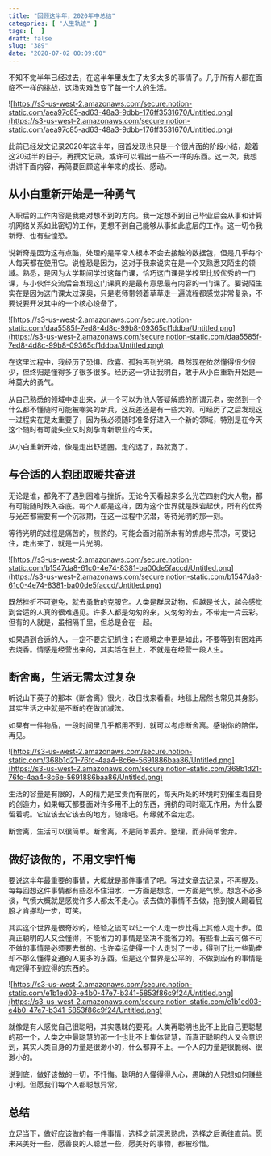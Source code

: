 ```yaml
---
title: "回顾这半年，2020年中总结"
categories: [ "人生轨迹" ]
tags: [  ]
draft: false
slug: "389"
date: "2020-07-02 00:09:00"
---
```


不知不觉半年已经过去，在这半年里发生了太多太多的事情了。几乎所有人都在面临不一样的挑战，这场灾难改变了每一个人的生活。

![https://s3-us-west-2.amazonaws.com/secure.notion-static.com/aea97c85-ad63-48a3-9dbb-176ff3531670/Untitled.png](https://s3-us-west-2.amazonaws.com/secure.notion-static.com/aea97c85-ad63-48a3-9dbb-176ff3531670/Untitled.png)

此前已经发文记录2020年这半年，回首发现也只是一个很片面的阶段小结，趁着这20过半的日子，再撰文记录，或许可以看出一些不一样的东西。这一次，我想讲讲下面内容，再简要回顾这半年来的成长、感动。

## 从小白重新开始是一种勇气

入职后的工作内容是我绝对想不到的方向。我一定想不到自己毕业后会从事和计算机网络关系如此密切的工作，更想不到自己能够从事如此底层的工作。这一切令我新奇、也有些惶恐。

说新奇是因为这有点酷，处理的是平常人根本不会去接触的数据包，但是几乎每个人每天都在使用它。说惶恐是因为，这对于我来说实在是一个又熟悉又陌生的领域。熟悉，是因为大学期间学过这每门课，恰巧这门课是学校里比较优秀的一门课，与小伙伴交流后会发现这门课真的是最有意思最有内容的一门课了。要说陌生实在是因为这门课太过深奥，只是老师带领着草草走一遍流程都感觉非常复杂，不要说要开发其中的一个核心设备了。

![https://s3-us-west-2.amazonaws.com/secure.notion-static.com/daa5585f-7ed8-4d8c-99b8-09365cf1ddba/Untitled.png](https://s3-us-west-2.amazonaws.com/secure.notion-static.com/daa5585f-7ed8-4d8c-99b8-09365cf1ddba/Untitled.png)

在这里过程中，我经历了恐惧、欣喜、孤独再到光明。虽然现在依然懂得很少很少，但终归是懂得多了很多很多。经历这一切让我明白，敢于从小白重新开始是一种莫大的勇气。

从自己熟悉的领域中走出来，从一个可以为他人答疑解惑的所谓元老，突然到一个什么都不懂随时可能被嘲笑的新兵，这反差还是有一些大的。可经历了之后发现这一过程实在是太重要了，因为我必须随时准备好进入一个新的领域，特别是在今天这个随时有可能失业又时刻孕育新职业的今天。

从小白重新开始，像是走出舒适圈。走的远了，路就宽了。

## 与合适的人抱团取暖共奋进

无论是谁，都免不了遇到困难与挫折。无论今天看起来多么光芒四射的大人物，都有可能随时跌入谷底。每个人都是这样，因为这个世界就是跌宕起伏，所有的优秀与光芒都需要有一个沉寂期，在这一过程中沉潜，等待光明的那一刻。

等待光明的过程是痛苦的，煎熬的。可能会面对前所未有的焦虑与荒凉，可要记住，走出来了，就是一片光明。

![https://s3-us-west-2.amazonaws.com/secure.notion-static.com/b1547da8-61c0-4e74-8381-ba00de5faccd/Untitled.png](https://s3-us-west-2.amazonaws.com/secure.notion-static.com/b1547da8-61c0-4e74-8381-ba00de5faccd/Untitled.png)

既然挫折不可避免，就去勇敢的克服它。人类是群居动物，但越是长大，越会感觉到合适的人真的很难遇见。许多人都是匆匆的来，又匆匆的去，不带走一片云彩。但有的人就是，虽相隔千里，但总是会在一起。

如果遇到合适的人，一定不要忘记抓住；在顺境之中更是如此，不要等到有困难再去烧香。情感是经营出来的，其实活在世上，不就是在经营一段人生。

## 断舍离，生活无需太过复杂

听说山下英子的那本《断舍离》很火，改日找来看看。地毯上居然也常见其身影。其实生活之中就是不断的在做加减法。

如果有一件物品，一段时间里几乎都用不到，就可以考虑断舍离。感谢你的陪伴，再见。

![https://s3-us-west-2.amazonaws.com/secure.notion-static.com/368b1d21-76fc-4aa4-8c6e-5691886baa86/Untitled.png](https://s3-us-west-2.amazonaws.com/secure.notion-static.com/368b1d21-76fc-4aa4-8c6e-5691886baa86/Untitled.png)

生活的容量是有限的，人的精力是宝贵而有限的，每天所处的环境时刻催生着自身的创造力，如果每天都要面对许多用不上的东西，拥挤的同时毫无作用，为什么要留着呢。它应该去它该去的地方，随缘吧。有缘就不会走远。

断舍离，生活可以很简单。断舍离，不是简单丢弃。整理，而非简单舍弃。

## 做好该做的，不用文字忏悔

要说这半年最重要的事情，大概就是那件事情了吧。写过文章去记录，不再提及。每每回想这件事情都有些忍不住泪水，一方面是想念，一方面是气愤。想念不必多谈，气愤大概就是感觉许多人都太不走心。该去做的事情不去做，拖到被人踢着屁股才肯挪动一步，可笑。

其实这个世界是很奇妙的，经验之谈可以让一个人走一步比得上其他人走十步。但真正聪明的人又会懂得，不能省力的事情是坚决不能省力的。有些看上去可做不可不做的事情是必须要去做的。也许幸运使得一个人走对了一步，得到了比一些勤奋却不那么懂得变通的人更多的东西。但是这个世界是公平的，不做到应有的事情是肯定得不到应得的东西的。

![https://s3-us-west-2.amazonaws.com/secure.notion-static.com/e1b1ed03-e4b0-47e7-b341-5853f86c9f24/Untitled.png](https://s3-us-west-2.amazonaws.com/secure.notion-static.com/e1b1ed03-e4b0-47e7-b341-5853f86c9f24/Untitled.png)

就像是有人感觉自己很聪明，其实愚昧的要死。人类再聪明也比不上比自己更聪慧的那一个，人类之中最聪慧的那一个也比不上集体智慧，而真正聪明的人又会意识到，其实人类自身的力量是很渺小的，什么都算不上。一个人的力量是很脆弱、很渺小的。

说到底，做好该做的一切，不忏悔。聪明的人懂得得人心，愚昧的人只想如何赚些小利。但愿我们每个人都聪慧异常。

## 总结

立足当下，做好应该做的每一件事情，选择之前深思熟虑，选择之后勇往直前。愿未来美好一些，愿善良的人聪慧一些，愿美好的事物，都被珍惜。